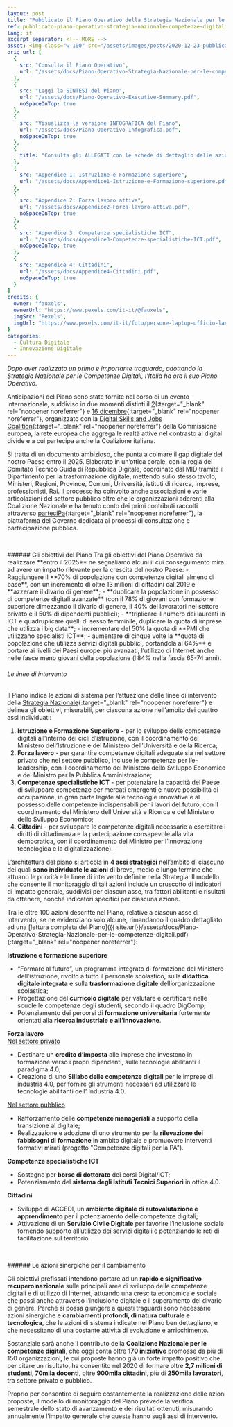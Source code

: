```yaml
---
layout: post
title: "Pubblicato il Piano Operativo della Strategia Nazionale per le competenze digitali."
ref: pubblicato-piano-operativo-strategia-nazionale-competenze-digitali
lang: it
excerpt_separator: <!-- MORE -->
asset: <img class="w-100" src="/assets/images/posts/2020-12-23-pubblicato-piano-operativo-strategia-nazionale.jpg" alt="Pubblicato il Piano Operativo della Strategia Nazionale per le competenze digitali."/>
orig_url: [
  {
    src: "Consulta il Piano Operativo",
    url: "/assets/docs/Piano-Operativo-Strategia-Nazionale-per-le-competenze-digitali.pdf"
  },
  {
    src: "Leggi la SINTESI del Piano",
    url: "/assets/docs/Piano-Operativo-Executive-Summary.pdf",
    noSpaceOnTop: true
  },
  {
    src: "Visualizza la versione INFOGRAFICA del Piano",
    url: "/assets/docs/Piano-Operativo-Infografica.pdf",
    noSpaceOnTop: true
  },
  {
    title: "Consulta gli ALLEGATI con le schede di dettaglio delle azioni del Piano:"
  },
  {
    src: "Appendice 1: Istruzione e Formazione superiore",
    url: "/assets/docs/Appendice1-Istruzione-e-Formazione-superiore.pdf",
  },
  {
    src: "Appendice 2: Forza lavoro attiva",
    url: "/assets/docs/Appendice2-Forza-lavoro-attiva.pdf",
    noSpaceOnTop: true
  },
  {
    src: "Appendice 3: Competenze specialistiche ICT",
    url: "/assets/docs/Appendice3-Competenze-specialistiche-ICT.pdf",
    noSpaceOnTop: true
  },
  {
    src: "Appendice 4: Cittadini",
    url: "/assets/docs/Appendice4-Cittadini.pdf",
    noSpaceOnTop: true
  }
]
credits: {
  owner: "fauxels",
  ownerUrl: "https://www.pexels.com/it-it/@fauxels",
  imgSrc: "Pexels",
  imgUrl: "https://www.pexels.com/it-it/foto/persone-laptop-ufficio-lavorando-3184360/"
}
categories:
  - Cultura Digitale
  - Innovazione Digitale
---
```


_Dopo aver realizzato un primo e importante traguardo, adottando la Strategia Nazionale per le Competenze Digitali, l’Italia ha ora il suo Piano Operativo._

<!-- MORE -->

Anticipazioni del Piano sono state fornite nel corso di un evento internazionale, suddiviso in due momenti distinti il [2](https://repubblicadigitale.innovazione.gov.it/linguaggio-del-presente-e-del-futuro/){:target="_blank" rel="noopener noreferrer"} e [16 dicembre](https://repubblicadigitale.innovazione.gov.it/divario-digitale-e-cambiamento-necessario-azioni-piano-operativo-per-competenze-digitali/){:target="_blank" rel="noopener noreferrer"}, organizzato con la [Digital Skills and Jobs Coalition](https://ec.europa.eu/digital-single-market/en/digital-skills-and-jobs-coalition){:target="_blank" rel="noopener noreferrer"} della Commissione europea, la rete europea che aggrega le realtà attive nel contrasto al digital divide e a cui partecipa anche la Coalizione italiana.  

Si tratta di  un documento ambizioso, che punta a colmare il gap digitale del nostro Paese entro il 2025. Elaborato in un’ottica corale, con la regia del Comitato Tecnico Guida di Repubblica Digitale, coordinato dal MID tramite il Dipartimento per la trasformazione digitale, mettendo sullo stesso tavolo, Ministeri, Regioni, Province, Comuni, Università, istituti di ricerca, imprese, professionisti, Rai. Il processo ha  coinvolto anche associazioni e varie articolazioni del settore pubblico oltre che le organizzazioni aderenti alla Coalizione Nazionale e ha tenuto conto dei primi contributi raccolti attraverso [parteciPa](https://partecipa.gov.it/processes/strategia-Nazionale-competenze-digitali){:target="_blank" rel="noopener noreferrer"}, la piattaforma del Governo dedicata ai processi di consultazione e partecipazione pubblica.  

<p>&nbsp;</p>  
###### Gli obiettivi del Piano
Tra gli obiettivi del Piano Operativo da realizzare **entro il 2025** ne segnaliamo alcuni il cui conseguimento mira ad avere un impatto rilevante per la crescita del nostro Paese:  
- Raggiungere il **70% di popolazione con competenze digitali almeno di base**, con un incremento di oltre 13 milioni di cittadini dal 2019 e **azzerare il divario di genere**;  
- **duplicare la popolazione in possesso di competenze digitali avanzate** (con il 78% di giovani con formazione superiore dimezzando il divario di genere, il 40% dei lavoratori nel settore privato e il 50% di dipendenti pubblici);  
- **triplicare il numero dei laureati in ICT e quadruplicare quelli di sesso femminile, duplicare la quota di imprese che utilizza i big data**;  
- incrementare del 50% la quota di **PMI che utilizzano specialisti ICT**;  
- aumentare di cinque volte la **quota di popolazione che utilizza servizi digitali pubblici, portandola al 64%** e portare ai livelli dei Paesi europei più avanzati, l’utilizzo di Internet anche nelle fasce meno giovani della popolazione (l’84% nella fascia 65-74 anni).  

###### Le linee di intervento
Il Piano indica le azioni di sistema per l’attuazione delle linee di intervento della [Strategia Nazionale](https://innovazione.gov.it/strategia-nazionale-per-le-competenze-digitali/){:target="_blank" rel="noopener noreferrer"} e delinea gli obiettivi, misurabili, per ciascuna azione nell’ambito dei quattro assi individuati:  
1. **Istruzione e Formazione Superiore** - per lo sviluppo delle competenze digitali all’interno dei cicli d’istruzione, con il coordinamento del Ministero dell’Istruzione e del Ministero dell’Università e della Ricerca;  
2. **Forza lavoro** - per garantire competenze digitali adeguate sia nel settore privato che nel settore pubblico, incluse le competenze per l’e-leadership, con il coordinamento del Ministero dello Sviluppo Economico e del Ministro per la Pubblica Amministrazione;  
3. **Competenze specialistiche ICT** - per potenziare la capacità del Paese di sviluppare competenze per mercati emergenti e nuove possibilità di occupazione, in gran parte legate alle tecnologie innovative e al possesso delle competenze indispensabili per i lavori del futuro, con il coordinamento del Ministero dell’Università e Ricerca e del Ministero dello Sviluppo Economico;  
4. **Cittadini** - per sviluppare le competenze digitali necessarie a esercitare i diritti di cittadinanza e la partecipazione consapevole alla vita democratica, con il coordinamento del Ministro per l’innovazione tecnologica e la digitalizzazione).  

L’architettura del piano si articola in **4 assi strategici** nell’ambito di ciascuno dei quali **sono individuate le azioni** di breve, medio e lungo termine che attuano le priorità e le linee di intervento definite nella Strategia. Il modello che consente il monitoraggio di tali azioni include un cruscotto di indicatori di impatto generale, suddivisi per ciascun asse, tra fattori abilitanti e risultati da ottenere, nonché indicatori specifici per ciascuna azione.  

Tra le oltre 100 azioni descritte nel Piano, relative a ciascun asse di intervento, se ne evidenziano solo alcune, rimandando il quadro dettagliato ad una [lettura completa del Piano]({{ site.url}}/assets/docs/Piano-Operativo-Strategia-Nazionale-per-le-competenze-digitali.pdf){:target="_blank" rel="noopener noreferrer"}:  

**Istruzione e formazione superiore**
- “Formare al futuro”, un programma integrato di formazione del Ministero dell’istruzione, rivolto a tutto il personale scolastico, sulla **didattica digitale integrata** e sulla **trasformazione digitale** dell’organizzazione scolastica;  
- Progettazione del **curricolo digitale** per valutare e certificare nelle scuole le competenze degli studenti, secondo il quadro DigComp;  
- Potenziamento dei percorsi di **formazione universitaria** fortemente orientati alla **ricerca industriale e all’innovazione**.  

**Forza lavoro**  
<ins>Nel settore privato</ins>  
- Destinare un **credito d’imposta** alle imprese che investono in formazione verso i propri dipendenti, sulle tecnologie abilitanti il paradigma 4.0;  
- Creazione di uno **Sillabo delle competenze digitali** per le imprese di industria 4.0, per  fornire gli strumenti necessari ad  utilizzare le tecnologie abilitanti dell’ Industria 4.0.  

<ins>Nel settore pubblico</ins>  
- Rafforzamento delle **competenze manageriali** a supporto della transizione al digitale;
- Realizzazione e adozione di uno strumento per la **rilevazione dei fabbisogni di formazione** in ambito digitale e promuovere interventi formativi mirati (progetto "Competenze digitali per la PA").  

**Competenze specialistiche ICT**  
- Sostegno per **borse di dottorato** dei corsi Digital/ICT;  
- Potenziamento del **sistema degli Istituti Tecnici Superiori** in ottica 4.0.  

**Cittadini**  
- Sviluppo di ACCEDI, un **ambiente digitale di autovalutazione e apprendimento** per il potenziamento delle competenze digitali;  
- Attivazione di un **Servizio Civile Digitale** per favorire l’inclusione sociale fornendo supporto all’utilizzo dei servizi digitali e potenziando le reti di facilitazione sul territorio.  

<p>&nbsp;</p>  
###### Le azioni sinergiche per il cambiamento  

Gli obiettivi prefissati intendono portare ad un **rapido e significativo recupero nazionale** sulle principali aree di sviluppo delle competenze digitali e di utilizzo di Internet, attuando una crescita economica e sociale che passi anche attraverso l’inclusione digitale e il superamento del divario di genere. Perché si possa giungere a questi traguardi sono necessarie azioni sinergiche e  **cambiamenti profondi, di natura culturale e tecnologica**, che le azioni di sistema indicate nel Piano ben dettagliano, e che necessitano di una costante attività di evoluzione e arricchimento.  

Sostanziale sarà anche il contributo della **Coalizione Nazionale per le competenze digitali**, che oggi conta oltre **170 iniziative** promosse da più di 150 organizzazioni, le cui proposte hanno già un forte impatto positivo che, per citare un risultato, ha consentito nel 2020 di formare oltre **2,7 milioni di studenti, 70mila docenti**, oltre **900mila cittadini**, più di **250mila lavoratori**, tra settore privato e pubblico.  

Proprio per consentire di seguire costantemente la realizzazione delle azioni proposte, il modello di monitoraggio del Piano prevede la verifica semestrale dello stato di avanzamento e dei risultati ottenuti, misurando annualmente l’impatto generale che queste hanno sugli assi di intervento.  

